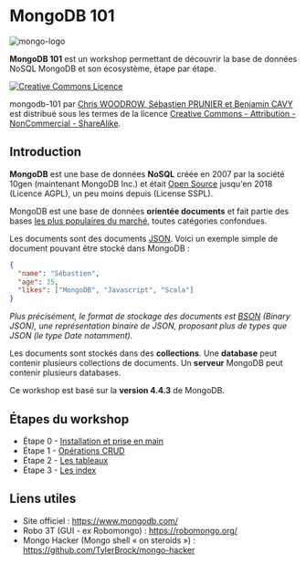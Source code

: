 # MongoDB 101

![mongo-logo](https://upload.wikimedia.org/wikipedia/en/thumb/4/45/MongoDB-Logo.svg/300px-MongoDB-Logo.svg.png)

**MongoDB 101** est un workshop permettant de découvrir la base de données NoSQL MongoDB et son écosystème, étape par étape.

<a rel="license" href="http://creativecommons.org/licenses/by-nc-sa/4.0/"><img alt="Creative Commons Licence" style="border-width:0" src="https://i.creativecommons.org/l/by-nc-sa/4.0/88x31.png" /></a>

<span xmlns:dct="http://purl.org/dc/terms/" property="dct:title">mongodb-101</span> par <a xmlns:cc="http://creativecommons.org/ns#" href="https://github.com/nosql-bootcamp/mongodb-101" property="cc:attributionName" rel="cc:attributionURL">Chris WOODROW, Sébastien PRUNIER et Benjamin CAVY</a> est distribué sous les termes de la licence <a rel="license" href="http://creativecommons.org/licenses/by-nc-sa/4.0/">Creative Commons - Attribution - NonCommercial - ShareAlike</a>.

## Introduction

**MongoDB** est une base de données **NoSQL** créée en 2007 par la société 10gen (maintenant MongoDB Inc.) et était [Open Source](https://github.com/mongodb/mongo) jusqu'en 2018 (Licence AGPL), un peu moins depuis (License SSPL).

MongoDB est une base de données **orientée documents** et fait partie des bases [les plus populaires du marché](http://db-engines.com/en/ranking), toutes catégories confondues.

Les documents sont des documents [JSON](http://www.json.org/). Voici un exemple simple de document pouvant être stocké dans MongoDB :

```json
{
  "name": "Sébastien",
  "age": 35,
  "likes": ["MongoDB", "Javascript", "Scala"]
}
```

*Plus précisément, le format de stockage des documents est [BSON](http://bsonspec.org/) (Binary JSON), une représentation binaire de JSON, proposant plus de types que JSON (le type Date notamment).*

Les documents sont stockés dans des **collections**. Une **database** peut contenir plusieurs collections de documents. Un **serveur** MongoDB peut contenir plusieurs databases.

Ce workshop est basé sur la **version 4.4.3** de MongoDB.

## Étapes du workshop

* Étape 0 - [Installation et prise en main](./instructions/step-0.md)
* Étape 1 - [Opérations CRUD](./instructions/step-1.md)
* Étape 2 - [Les tableaux](./instructions/step-2.md)
* Étape 3 - [Les index](./instructions/step-3.md)

## Liens utiles

* Site officiel : https://www.mongodb.com/
* Robo 3T (GUI - ex Robomongo) : https://robomongo.org/
* Mongo Hacker (Mongo shell « on steroids ») : https://github.com/TylerBrock/mongo-hacker
